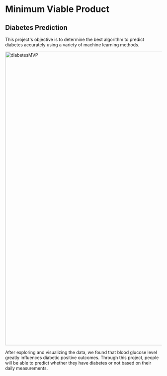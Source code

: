 # Minimum Viable Product
## Diabetes Prediction

This project's objective is to determine the best algorithm to predict diabetes accurately using a variety of machine learning methods.

<img width="943" alt="diabetesMVP" src="https://user-images.githubusercontent.com/89170923/146063696-21c41119-8f61-47b1-9a0d-d09e2053d8a3.png">

After exploring and visualizing the data, we found that blood glucose level greatly influences diabetic positive outcomes. Through this project, people will be able to predict whether they have diabetes or not based on their daily measurements.
